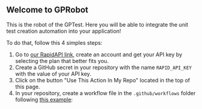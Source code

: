 ## Welcome to GPRobot

This is the robot of the GPTest. Here you will be able to integrate the unit test creation automation into your application!

To do that, follow this 4 simples steps:

1. Go to [our RapidAPI link](https://rapidapi.com/ldsds94/api/gptest1/pricing), create an account and get your API key by selecting the plan that better fits you.
2. Create a GitHub secret in your repository with the name `RAPID_API_KEY` with the value of your API key.
3. Click on the button "Use This Action In My Repo" located in the top of this page.
4. In your repository, create a workflow file in the `.github/workflows` folder following [this example](/examples/workflow.yaml):